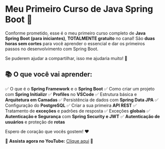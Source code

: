# Meu Primeiro Curso de Java Spring Boot 🚀

Conforme prometido, esse é o meu primeiro curso completo de **Java Spring Boot (para iniciantes)**, **TOTALMENTE gratuito** no canal! São **duas horas sem cortes** para você aprender o essencial e dar os primeiros passos no desenvolvimento com Spring Boot.

Se puderem ajudar a compartilhar, isso me ajudaria muito! 🙌

## 📚 O que você vai aprender:

✅ O que é o **Spring Framework** e o **Spring Boot**
✅ Como criar um projeto com **Spring Initializr**
✅ **Profiles** no **VSCode**
✅ Estrutura básica e **Arquitetura em Camadas**
✅ Persistência de dados com **Spring Data JPA**
✅ Configuração do **PostgreSQL**
✅ Criar a sua primeira **API REST**
✅ Tratamento de **exceções** e padrões de resposta
✅ Exceções **globais**
✅ **Autenticação e Segurança** com **Spring Security e JWT**
✅ **Autenticação de usuários** e proteção de **rotas**

Espero de coração que vocês gostem! ❤️

🎥 **Assista agora no YouTube:** [Clique aqui](https://youtu.be/SqU9v_V32RA?si=YtksU5MiJg8ujimm) 🚀

